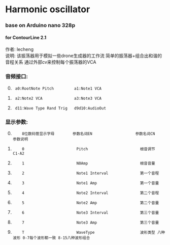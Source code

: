# Harmonic oscillator
### base on Arduino nano 328p
#### for ContourLine 2.1  
作者: lecheng  
说明: 该振荡器用于模拟一些drone生成器的工作流 简单的振荡器+组合出和谐的音程关系 通过外部cv来控制每个振荡器的VCA  

### 音频接口:  

0.      a0:RootNote Pitch         a1:Note1 VCA  
1.      a2:Note2 VCA              a3:Note3 VCA
2.      d11:Wave Type Rand Trig   d9d10:AudioOut    

### 显示参数:  

 0.         8位数码管显示字母        参数名词EN                   参数名词CN                    参数说明
 1.         0                       Pitch                       根音调节                      C1-A2
 2.         1                       N0Amp                       根音音量
 3.         2                       Note1 Interval              第一个音程               
 4.         3                       Note1 Amp                   第一个音量                    
 5.         4                       Note2 Interval              第二个音程                    
 6.         5                       Note2 Amp                   第二个音量                    
 7.         6                       Note3 Interval              第三个音量                    
 8.         7                       Note3 Amp                   第三个音量        
 9.         T                       WaveType                    波形类型 八种波形 0-7每个波形都一致 8-15八种波形组合            
                     
